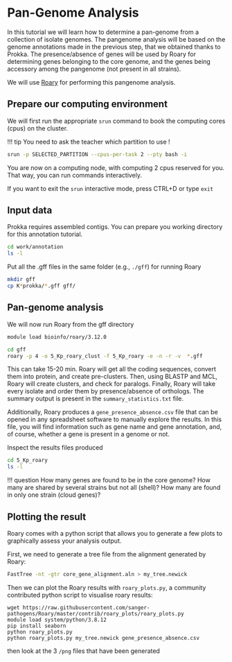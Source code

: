 # Pan-Genome Analysis

In this tutorial we will learn how to determine a pan-genome from a collection of isolate genomes.
The pangenome analysis will be based on the genome annotations made in the previous step, that we obtained thanks to Prokka.
The presence/absence of genes will be used by Roary for determining genes belonging to the core genome, and the genes being accessory among the pangenome (not present in all strains).

We will use [Roary](https://sanger-pathogens.github.io/Roary/) for performing this pangenome analysis.

## Prepare our computing environment

We will first run the appropriate `srun` command to book the computing cores (cpus) on the cluster.

!!! tip
You need to ask the teacher which partition to use !

```bash
srun -p SELECTED_PARTITION --cpus-per-task 2 --pty bash -i
```

You are now on a computing node, with computing 2 cpus reserved for you. That way, you can run commands interactively.

If you want to exit the `srun` interactive mode, press CTRL+D or type `exit`

## Input data

Prokka requires assembled contigs. You can prepare you working directory for this annotation tutorial.

```bash
cd work/annotation
ls -l
```
Put all the .gff files in the same folder (e.g., `./gff`) for running Roary

```bash
mkdir gff
cp K*prokka/*.gff gff/
```

## Pan-genome analysis

We will now run Roary from the gff directory


```bash
module load bioinfo/roary/3.12.0

cd gff
roary -p 4 -o 5_Kp_roary_clust -f 5_Kp_roary -e -n -r -v  *.gff
```

This can take 15-20 min.
Roary will get all the coding sequences, convert them into protein, and create pre-clusters. Then, using BLASTP and MCL, Roary will create clusters, and check for paralogs. Finally, Roary will take every isolate and order them by presence/absence of orthologs. The summary output is present in the `summary_statistics.txt` file.

Additionally, Roary produces a `gene_presence_absence.csv` file that can be opened in any spreadsheet software to manually explore the results. In this file, you will find information such as gene name and gene annotation, and, of course, whether a gene is present in a genome or not.

Inspect the results files produced
```bash
cd 5_Kp_roary
ls -l
```

!!! question
How many genes are found to be in the core genome?
How many are shared by several strains but not all (shell)?
How many are found in only one strain (cloud genes)?


## Plotting the result

Roary comes with a python script that allows you to generate a few plots to graphically assess your analysis output.

First, we need to generate a tree file from the alignment generated by Roary:

```bash
FastTree -nt -gtr core_gene_alignment.aln > my_tree.newick
```

Then we can plot the Roary results with `roary_plots.py`, a community contributed python script to visualise roary results:

```
wget https://raw.githubusercontent.com/sanger-pathogens/Roary/master/contrib/roary_plots/roary_plots.py
module load system/python/3.8.12
pip install seaborn
python roary_plots.py
python roary_plots.py my_tree.newick gene_presence_absence.csv
```

then look at the 3 `/png` files that have been generated
